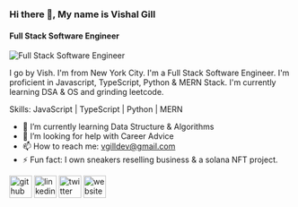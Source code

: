 ### Hi there 👋, My name is Vishal Gill
#### Full Stack Software Engineer
![Full Stack Software Engineer](https://media-exp1.licdn.com/dms/image/C4E16AQFDadJtraBMUA/profile-displaybackgroundimage-shrink_350_1400/0/1668277449477?e=1674086400&v=beta&t=nFO7-zAs4sRZo3Qg73eSS4_2eTf7n7KKwhz_uc0f1JM)

I go by Vish. I'm from New York City. I'm a Full Stack Software Engineer. I'm proficient in Javascript, TypeScript, Python & MERN Stack. I'm currently learning DSA & OS and grinding leetcode.

Skills: JavaScript | TypeScript | Python | MERN

- 🌱 I’m currently learning Data Structure & Algorithms  
- 🤔 I’m looking for help with Career Advice 
- 📫 How to reach me: vgilldev@gmail.com 
- ⚡ Fun fact: I own sneakers reselling business & a solana NFT project. 


[<img src='https://cdn.jsdelivr.net/npm/simple-icons@3.0.1/icons/github.svg' alt='github' height='40'>](https://github.com/https://github.com/VishalGill)  [<img src='https://cdn.jsdelivr.net/npm/simple-icons@3.0.1/icons/linkedin.svg' alt='linkedin' height='40'>](https://www.linkedin.com/in/https://www.linkedin.com/in/vgilldev//)  [<img src='https://cdn.jsdelivr.net/npm/simple-icons@3.0.1/icons/twitter.svg' alt='twitter' height='40'>](https://twitter.com/https://twitter.com/VGillDev)  [<img src='https://cdn.jsdelivr.net/npm/simple-icons@3.0.1/icons/icloud.svg' alt='website' height='40'>](www.vishalgill.com)  


